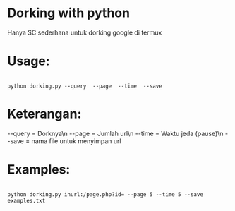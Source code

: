 # Dorking with python 
Hanya SC sederhana untuk dorking google di termux
# Usage:
<pre><code>
python dorking.py --query <DORK> --page <JUMLAH> --time <WAKTU> --save <FILE>
</code></pre>
# Keterangan: 
  --query = Dorknya\n
  --page = Jumlah url\n
  --time = Waktu jeda (pause)\n
  --save = nama file untuk menyimpan url
# Examples:
<pre><code>
python dorking.py inurl:/page.php?id= --page 5 --time 5 --save examples.txt
</code></pre>
